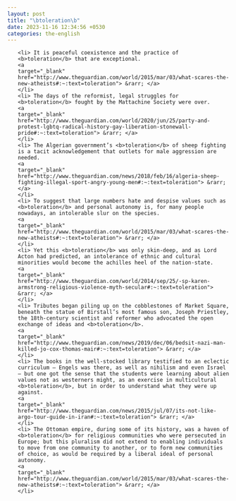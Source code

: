 ```yaml
---
layout: post
title: "\btoleration\b"
date: 2023-11-16 12:34:56 +0530
categories: the-english
---
```

<ol>

    <li> It is peaceful coexistence and the practice of <b>toleration</b> that are exceptional.
    <a 
    target="_blank" 
    href="http://www.theguardian.com/world/2015/mar/03/what-scares-the-new-atheists#:~:text=toleration"> &rarr; </a>
    </li>
    <li> The days of the reformist, legal struggles for <b>toleration</b> fought by the Mattachine Society were over.
    <a 
    target="_blank" 
    href="http://www.theguardian.com/world/2020/jun/25/party-and-protest-lgbtq-radical-history-gay-liberation-stonewall-pride#:~:text=toleration"> &rarr; </a>
    </li>
    <li> The Algerian government’s <b>toleration</b> of sheep fighting is a tacit acknowledgement that outlets for male aggression are needed.
    <a 
    target="_blank" 
    href="http://www.theguardian.com/news/2018/feb/16/algeria-sheep-fighting-illegal-sport-angry-young-men#:~:text=toleration"> &rarr; </a>
    </li>
    <li> To suggest that large numbers hate and despise values such as <b>toleration</b> and personal autonomy is, for many people nowadays, an intolerable slur on the species.
    <a 
    target="_blank" 
    href="http://www.theguardian.com/world/2015/mar/03/what-scares-the-new-atheists#:~:text=toleration"> &rarr; </a>
    </li>
    <li> Yet this <b>toleration</b> was only skin-deep, and as Lord Acton had predicted, an intolerance of ethnic and cultural minorities would become the achilles heel of the nation-state.
    <a 
    target="_blank" 
    href="http://www.theguardian.com/world/2014/sep/25/-sp-karen-armstrong-religious-violence-myth-secular#:~:text=toleration"> &rarr; </a>
    </li>
    <li> Tributes began piling up on the cobblestones of Market Square, beneath the statue of Birstall’s most famous son, Joseph Priestley, the 18th-century scientist and reformer who advocated the open exchange of ideas and <b>toleration</b>.
    <a 
    target="_blank" 
    href="http://www.theguardian.com/news/2019/dec/06/bedsit-nazi-man-killed-jo-cox-thomas-mair#:~:text=toleration"> &rarr; </a>
    </li>
    <li> The books in the well-stocked library testified to an eclectic curriculum – Engels was there, as well as nihilism and even Israel – but one got the sense that the students were learning about alien values not as westerners might, as an exercise in multicultural <b>toleration</b>, but in order to understand what they were up against.
    <a 
    target="_blank" 
    href="http://www.theguardian.com/news/2015/jul/07/its-not-like-argo-tour-guide-in-iran#:~:text=toleration"> &rarr; </a>
    </li>
    <li> The Ottoman empire, during some of its history, was a haven of <b>toleration</b> for religious communities who were persecuted in Europe; but this pluralism did not extend to enabling individuals to move from one community to another, or to form new communities of choice, as would be required by a liberal ideal of personal autonomy.
    <a 
    target="_blank" 
    href="http://www.theguardian.com/world/2015/mar/03/what-scares-the-new-atheists#:~:text=toleration"> &rarr; </a>
    </li>